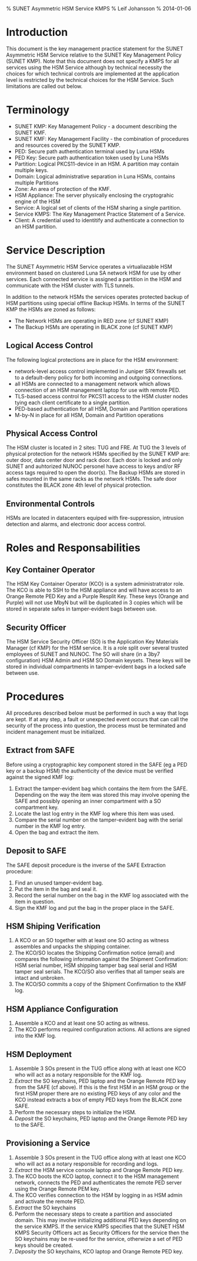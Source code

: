 % SUNET Asymmetric HSM Service KMPS
% Leif Johansson
% 2014-01-06

Introduction
============

This document is the key management practice statement for the SUNET Asymmetric HSM Service relative to the SUNET Key Management Policy (SUNET KMP). Note that this document does not specify a KMPS for all services using the HSM Service although by technical necessity the choices for which technical controls are implemented at the application level is restricted by the technical choices for the HSM Service. Such limitations are called out below.

Terminology
===========

- SUNET KMP: Key Management Policy - a document describing the SUNET KMF.
- SUNET KMF: Key Management Facility - the combination of procedures and resources covered by the SUNET KMP.
- PED: Secure path authentication terminal used by Luna HSMs
- PED Key: Secure path authentication token used by Luna HSMs
- Partition: Logical PKCS11-device in an HSM. A partition may contain multiple keys.
- Domain: Logical administrative separation in Luna HSMs, contains multiple Partitions
- Zone: An area of protection of the KMF.
- HSM Appliance: The server physically enclosing the cryptograhic engine of the HSM
- Service: A logical set of clients of the HSM sharing a single partition.
- Service KMPS: The Key Management Practice Statement of a Service.
- Client: A credential used to identitify and authenticate a connection to an HSM partition.

Service Description
===================

The SUNET Asymmetric HSM Service operates a virtualiazable HSM environment based on clustered Luna SA network HSM for use by other services. Each connected service is assigned a partition in the HSM and communicate with the HSM cluster with TLS tunnels. 

In addition to the network HSMs the services operates protected backup of HSM partitions using special offline Backup HSMs. In terms of the SUNET KMP the HSMs are zoned as follows:

- The Network HSMs are operating in RED zone (cf SUNET KMP)
- The Backup HSMs are operating in BLACK zone (cf SUNET KMP)

Logical Access Control
-------------------

The following logical protections are in place for the HSM environment:

- network-level access control implemented in Juniper SRX firewalls set to a default-deny policy for both incoming and outgoing connections.
- all HSMs are connected to a management network which allows connection of an HSM management laptop for use with remote PED.
- TLS-based access control for PKCS11 access to the HSM cluster nodes tying each client certificate to a single partition.
- PED-based authentication for all HSM, Domain and Partition operations
- M-by-N in place for all HSM, Domain and Partition operations

Physical Access Control
--------------------

The HSM cluster is located in 2 sites: TUG and FRE. At TUG the 3 levels of physical protection for the network HSMs specified by the SUNET KMP are: outer door, data center door and rack door. Each door is locked and only SUNET and auhtorized NUNOC personel have access to keys and/or RF access tags required to open the door(s). The Backup HSMs are stored in safes mounted in the same racks as the network HSMs. The safe door constitutes the BLACK zone 4th level of physical protection.

Environmental Controls
----------------------

HSMs are located in datacenters equiped with fire-suppression, intrusion detection and alarms, and electronic door access control.

Roles and Responsabilities
==========================

Key Container Operator
----------------------

The HSM Key Container Operator (KCO) is a system administratrator role. The KCO is able to SSH to the HSM appliance and will have access to an Orange Remote PED Key and a Purple Resplit Key. These keys (Orange and Purple) will not use MbyN but will be duplicated in 3 copies which will be stored in separate safes in tamper-evident bags between use.

Security Officer
----------------

The HSM Service Security Officer (SO) is the Application Key Materials Manager (cf KMP) for the HSM service. It is a role split over several trusted employees of SUNET and NUNOC. The SO will share (in a 3by7 configuration) HSM Admin and HSM SO Domain keysets. These keys will be stored in individual compartments in tamper-evident bags in a locked safe between use.

Procedures
==========

All procedures described below must be performed in such a way that logs are kept. If at any step, a fault or unexpected event occurs that can call the security of the process into question, the process must be terminated and incident management must be initialized.

Extract from SAFE
-----------------

Before using a cryptographic key component stored in the SAFE (eg a PED key or a backup HSM) the authenticity of the device must be verified against the signed KMF log:

1. Extract the tamper-evident bag which contains the item from the SAFE. Depending on the way the item was stored this may involve opening the SAFE and possibly opening an inner compartment with a SO compartment key.
2. Locate the last log entry in the KMF log where this item was used. 
3. Compare the serial number on the tamper-evident bag with the serial number in the KMF log entry.
4. Open the bag and extract the item.

Deposit to SAFE
------------

The SAFE deposit procedure is the inverse of the SAFE Extraction procedure:

1. Find an unused tamper-evident bag.
2. Put the item in the bag and seal it.
3. Record the serial number on the bag in the KMF log associated with the item in question.
4. Sign the KMF log and put the bag in the proper place in the SAFE.

HSM Shiping Verification
------------------------

1. A KCO or an SO together with at least one SO acting as witness assembles and unpacks the shipping container. 
2. The KCO/SO locates the Shipping Confirmation notice (email) and compares the following information against the Shipment Confirmation: HSM serial number, HSM shipping tamper bag seal serial and HSM tamper seal serials. The KCO/SO also verifies that all tamper seals are intact and unbroken.
3. The KCO/SO commits a copy of the Shipment Confirmation to the KMF log.

HSM Appliance Configuration
---------------------------

1. Assemble a KCO and at least one SO acting as witness.
1. The KCO performs required configuration actions. All actions are signed into the KMF log.

HSM Deployment
--------------

1. Assemble 3 SOs present in the TUG office along with at least one KCO who will act as a notary responsible for the KMF log.
2. _Extract_ the SO keychains, PED laptop and the Orange Remote PED key from the SAFE (cf above). If this is the first HSM in an HSM group or the first HSM proper there are no existing PED keys of any color and the KCO instead extracts a box of empty PED keys from the BLACK zone SAFE.
3. Perform the necessary steps to initialize the HSM.
4. _Deposit_ the SO keychains, PED laptop and the Orange Remote PED key to the SAFE.

Provisioning a Service
----------------------

1. Assemble 3 SOs present in the TUG office along with at least one KCO who will act as a notary responsible for recording and logs.
2. _Extract_ the HSM service console laptop and Orange Remote PED key.
3. The KCO boots the KCO laptop, connect it to the HSM management network, connects the PED and authenticates the remote PED server using the Orange Remote PEM key.
4. The KCO verifies connection to the HSM by logging in as HSM admin and activate the remote PED.
5. _Extract_ the SO keychains
6. Perform the necessary steps to create a partition and associated domain. This may involve initializing additional PED keys depending on the service KMPS. If the service KMPS specifies that the SUNET HSM KMPS Security Officers act as Security Officers for the service then the SO keychains may be re-used for the service, otherwize a set of PED keys should be created.
7. _Deposity_ the SO keychains, KCO laptop and Orange Remote PED key.
